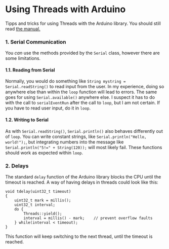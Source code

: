 # Using Threads with Arduino 
Tipps and tricks for using Threads with the Arduino library. You should still read [the manual.](https://github.com/greygraphics/avr-threads/blob/master/Manual.md)

### 1. Serial Communication
You *can* use the methods provided by the `Serial` class, however there are some limitations.
#### 1.1. Reading from Serial
Normally, you would do something like `String mystring = Serial.readString()` to read input from the user. In my experience,  doing so anywhere else than within the `loop` function will lead to errors. The same goes for using `Serial.available()` anywhere else. I suspect it has to do with the call to `serialEventRun` after the call to `loop`, but I am not certain.
If you have to read user input, do it in `loop`.
#### 1.2. Writing to Serial
As with `Serial.readString()`, `Serial.println()` also behaves differently out of `loop`. You can write constant strings, like `Serial.println("Hello, world!");`, but integrating numbers into the message like `Serial.println("5!=" + String(120));` will most likely fail. These functions should work as expected within `loop`.

### 2. Delays
The standard `delay` function of the Arduino library blocks the CPU until the timeout is reached. A way of having delays in threads could look like this:
```
void tdelay(uint32_t timeout)
{
    uint32_t mark = millis();
    uint32_t interval;
    do {
        Threads::yield();
        interval = millis() - mark;    // prevent overflow faults
    } while(interval < timeout);
}
```
This function will keep switching to the next thread, until the timeout is reached.
